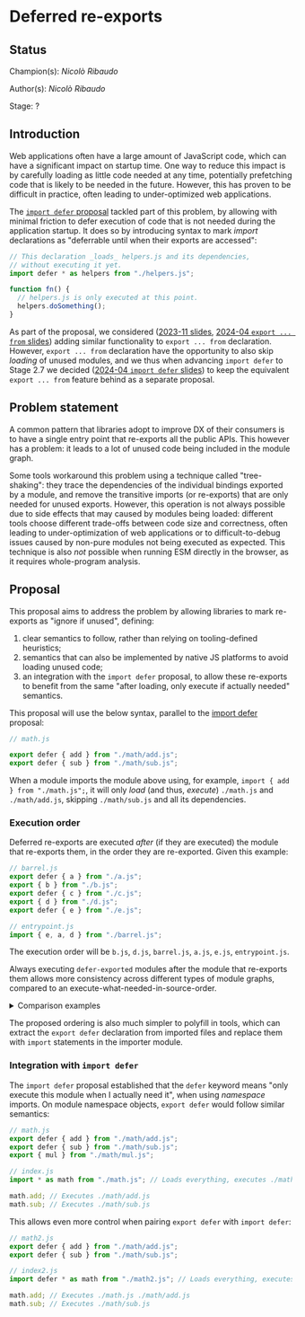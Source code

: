 # Deferred re-exports

## Status

Champion(s): _Nicolò Ribaudo_

Author(s): _Nicolò Ribaudo_

Stage: ?

## Introduction

Web applications often have a large amount of JavaScript code, which can have a significant impact on startup time. One way to reduce this impact is by carefully loading as little code needed at any time, potentially prefetching code that is likely to be needed in the future. However, this has proven to be difficult in practice, often leading to under-optimized web applications.

The [`import defer` proposal](https://github.com/tc39/proposal-defer-import-eval/) tackled part of this problem, by allowing with minimal friction to defer execution of code that is not needed during the application startup. It does so by introducing syntax to mark _import_ declarations as "deferrable until when their exports are accessed":

```js
// This declaration _loads_ helpers.js and its dependencies,
// without executing it yet.
import defer * as helpers from "./helpers.js";

function fn() {
  // helpers.js is only executed at this point.
  helpers.doSomething();
}
```

As part of the proposal, we considered ([2023-11 slides](https://docs.google.com/presentation/d/1l-H2ntEDZGAWvtuOup1TJdylZsV1epKVSejVM-GwHLU), [2024-04 `export ... from` slides](https://docs.google.com/presentation/d/1iM5cRgdRXLWLq_GxgRvzYmUTXEK6gzH_8QNgLKMmv7o)) adding similar functionality to `export ... from` declaration. However, `export ... from` declaration have the opportunity to also skip _loading_ of unused modules, and we thus when advancing `import defer` to Stage 2.7 we decided ([2024-04 `import defer` slides](https://docs.google.com/presentation/d/1oPEF8nA9Iq5cAqjN-FqMigNNfz6lWCUbNfIsEjRXf4Y)) to keep the equivalent `export ... from` feature behind as a separate proposal.

## Problem statement

A common pattern that libraries adopt to improve DX of their consumers is to have a single entry point that re-exports all the public APIs. This however has a problem: it leads to a lot of unused code being included in the module graph.

Some tools workaround this problem using a technique called "tree-shaking": they trace the dependencies of the individual bindings exported by a module, and remove the transitive imports (or re-exports) that are only needed for unused exports. However, this operation is not always possible due to side effects that may caused by modules being loaded: different tools choose different trade-offs between code size and correctness, often leading to under-optimization of web applications or to difficult-to-debug issues caused by non-pure modules not being executed as expected. This technique is also _not_ possible when running ESM directly in the browser, as it requires whole-program analysis.

## Proposal

This proposal aims to address the problem by allowing libraries to mark re-exports as "ignore if unused", defining:
1. clear semantics to follow, rather than relying on tooling-defined heuristics;
2. semantics that can also be implemented by native JS platforms to avoid loading unused code;
3. an integration with the `import defer` proposal, to allow these re-exports to benefit from the same "after loading, only execute if actually needed" semantics.

This proposal will use the below syntax, parallel to the [import defer](https://github.com/tc39/proposal-defer-import-eval/) proposal:
```js
// math.js

export defer { add } from "./math/add.js";
export defer { sub } from "./math/sub.js";
```

When a module imports the module above using, for example, `import { add } from "./math.js";`, it will only _load_ (and thus, _execute_) `./math.js` and `./math/add.js`, skipping `./math/sub.js` and all its dependencies.

### Execution order

Deferred re-exports are executed _after_ (if they are executed) the module that re-exports them, in the order they are re-exported. Given this example:
```js
// barrel.js
export defer { a } from "./a.js";
export { b } from "./b.js";
export defer { c } from "./c.js";
export { d } from "./d.js";
export defer { e } from "./e.js";
```
```js
// entrypoint.js
import { e, a, d } from "./barrel.js";
```
The execution order will be `b.js`, `d.js`, `barrel.js`, `a.js`, `e.js`, `entrypoint.js`.

Always executing `defer-exported` modules after the module that re-exports them allows more consistency across different types of module graphs, compared to an execute-what-needed-in-source-order.

<details>
  <summary>Comparison examples</summary>
  All examples import the `./barrel.js` file as defined above.

  <table>
  <thead>
  <tr><th>Title</th><th>Modules</th><th>Executing <code>export defer</code> at the end</th><th>Executing <code>export defer</code> interleaved</th></tr>
  </thead>
  <tbody>
  <tr>
  <td>No deferred bindings imported</td>
  <td>

  ```javascript
  // entry.js
  import { b } from "./barrel.js"
  ```
  </td>
  <td>

  - `./b.js`
  - `./d.js`
  - `./barrel.js`
  - `./entry.js`
  </td>
  <td>

  - `./b.js`
  - `./d.js`
  - `./barrel.js`
  - `./entry.js`
  </td>
  </tr>
  <tr>
  <td>First deferred binding imported</td>
  <td>

  ```javascript
  // entry.js
  import { a } from "./barrel.js"
  ```
  </td>
  <td>

  - `./b.js`
  - `./d.js`
  - `./barrel.js`
  - `./a.js`
  - `./entry.js`
  </td>
  <td>

  - `./a.js`
  - `./b.js`
  - `./d.js`
  - `./barrel.js`
  - `./entry.js`
  </td>
  </tr>
  <tr>
  <td>Middle deferred binding imported</td>
  <td>

  ```javascript
  // entry.js
  import { c } from "./barrel.js"
  ```
  </td>
  <td>

  - `./b.js`
  - `./d.js`
  - `./barrel.js`
  - `./c.js`
  - `./entry.js`
  </td>
  <td>

  - `./b.js`
  - `./c.js`
  - `./d.js`
  - `./barrel.js`
  - `./entry.js`
  </td>
  </tr>
  <tr>
  <td>Two deferred bindings imported</td>
  <td>

  ```javascript
  // entry.js
  import { a, c } from "./barrel.js"
  ```
  </td>
  <td>

  - `./b.js`
  - `./d.js`
  - `./barrel.js`
  - `./a.js`
  - `./c.js`
  - `./entry.js`
  </td>
  <td>

  - `./a.js`
  - `./b.js`
  - `./c.js`
  - `./d.js`
  - `./barrel.js`
  - `./entry.js`
  </td>
  </tr>
  <tr>
  <td>Two deferred bindings imported by two different files</td>
  <td>

  ```javascript
  // entry.js
  import "./sub-1.js";
  import "./sub-2.js";
  ```

  ```javascript
  // sub-1.js
  import { a } from "./barrel.js";
  ```

  ```javascript
  // sub-2.js
  import { c } from "./barrel.js";
  ```
  </td>
  <td>

  - `./b.js`
  - `./d.js`
  - `./barrel.js`
  - `./a.js`
  - `./sub-1.js`
  - `./c.js`
  - `./sub-2.js`
  - `./entry.js`
  </td>
  <td>

  - `./a.js`
  - `./b.js`
  - `./d.js`
  - `./barrel.js`
  - `./sub-1.js`
  - `./c.js`
  - `./sub-2.js`
  - `./entry.js`
  </td>
  </tr>
  <tr>
  <td>Two deferred bindings imported by two different files (opposite order)</td>
  <td>

  ```javascript
  // entry.js
  import "./sub-2.js";
  import "./sub-1.js";
  ```

  ```javascript
  // sub-2.js
  import { c } from "./barrel.js";
  ```

  ```javascript
  // sub-1.js
  import { a } from "./barrel.js";
  ```
  </td>
  <td>

  - `./b.js`
  - `./d.js`
  - `./barrel.js`
  - `./c.js`
  - `./sub-2.js`
  - `./a.js`
  - `./sub-1.js`
  - `./entry.js`
  </td>
  <td>

  - `./b.js`
  - `./c.js`
  - `./d.js`
  - `./barrel.js`
  - `./sub-2.js`
  - `./a.js`
  - `./sub-1.js`
  - `./entry.js`
  </td>
  </tr>
  </tbody>
  </table>
</details>

The proposed ordering is also much simpler to polyfill in tools, which can extract the `export defer` declaration from imported files and replace them with `import` statements in the importer module.

### Integration with `import defer`

The `import defer` proposal established that the `defer` keyword means "only execute this module when I actually need it", when using _namespace_ imports. On module namespace objects, `export defer` would follow similar semantics:
```js
// math.js
export defer { add } from "./math/add.js";
export defer { sub } from "./math/sub.js";
export { mul } from "./math/mul.js";
```
```js
// index.js
import * as math from "./math.js"; // Loads everything, executes ./math.js and ./math/mul.js

math.add; // Executes ./math/add.js
math.sub; // Executes ./math/sub.js
```

This allows even more control when pairing `export defer` with `import defer`:
```js
// math2.js
export defer { add } from "./math/add.js";
export defer { sub } from "./math/sub.js";
```
```js
// index2.js
import defer * as math from "./math2.js"; // Loads everything, executes nothing

math.add; // Executes ./math.js ./math/add.js
math.sub; // Executes ./math/sub.js
```
